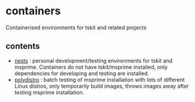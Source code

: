 # containers
Containerised environments for tskit and related projects

## contents

* [nests](nests/) : personal development/testing environments for tskit and msprime. Containers do not have tskit/msprime installed, only dependencies for developing and testing are installed.
* [polydistro](polydistro/) : batch testing of msprime installation with lots of different Linux distros, only temporarily build images, throws images away after testing msprime installation.
